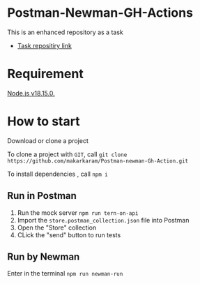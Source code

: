# Postman-Newman-GH-Actions
This is an enhanced repository as a task
- <a href="https://github.com/WannaBeDream/Postman-newman-ghActions"> Task repositiry link </a>

# Requirement

[Node.js v18.15.0.](https://nodejs.org/en/blog/release/v18.15.0)


# How to start

Download or clone a project

To clone a project with `GIT`, call `git clone https://github.com/makarkaram/Postman-newman-Gh-Action.git `

To install dependencies , call `npm i`


## Run in Postman
1. Run the mock server ```npm run tern-on-api```
2. Import the `store.postman_collection.json` file into Postman
3. Open the "Store" collection
4. CLick the "send" button to run tests

## Run by Newman
Enter in the terminal ```npm run newman-run```


